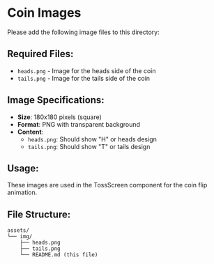 # Coin Images

Please add the following image files to this directory:

## Required Files:
- `heads.png` - Image for the heads side of the coin
- `tails.png` - Image for the tails side of the coin

## Image Specifications:
- **Size**: 180x180 pixels (square)
- **Format**: PNG with transparent background
- **Content**: 
  - `heads.png`: Should show "H" or heads design
  - `tails.png`: Should show "T" or tails design

## Usage:
These images are used in the TossScreen component for the coin flip animation.

## File Structure:
```
assets/
└── img/
    ├── heads.png
    ├── tails.png
    └── README.md (this file)
```
